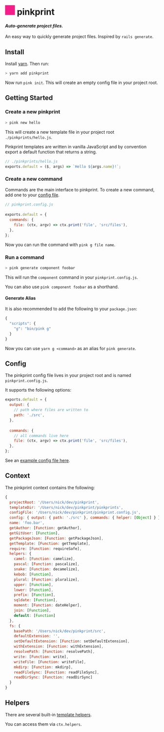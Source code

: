 # ![pink](/pink.png) pinkprint

#### _Auto-generate project files._

An easy way to quickly generate project files. Inspired by `rails generate`.

## Install

Install [yarn][yarn-install]. Then run:

```bash
> yarn add pinkprint
```

Now run `pink init`. This will create an empty config file in your project root.

## Getting Started

### Create a new pinkprint

```bash
> pink new hello
```

This will create a new template file in your project root `./pinkprints/hello.js`.

Pinkprint templates are written in vanilla JavaScript and by convention export a
default function that returns a string.

```javascript
// ./pinkprints/hello.js
exports.default = ($, args) => `Hello ${args.name}!`;
```

### Create a new command

Commands are the main interface to pinkprint. To create a new command, add one
to your [config file](#config).

```javascript
// pinkprint.config.js

exports.default = {
  commands: {
    file: (ctx, argv) => ctx.print('file', 'src/files'),
  },
};
```

Now you can run the command with `pink g file name`.

### Run a command

```bash
> pink generate component foobar
```

This will run the `component` command in your `pinkprint.config.js`.

You can also use `pink component foobar` as a shorthand.

#### Generate Alias

It is also recommended to add the following to your `package.json`:

```javascript
{
  "scripts": {
    "g": "bin/pink g"
  }
}
```

Now you can use `yarn g <command>` as an alias for `pink generate`.

## Config

The pinkprint config file lives in your project root and is named `pinkprint.config.js`.

It supports the following options:

```javascript
exports.default = {
  output: {
    // path where files are written to
    path: './src',
  },

  commands: {
    // all commands live here
    file: (ctx, argv) => ctx.print('file', 'src/files'),
  },
};
```

See an [example config file here](./pinkprint.config.js).

## Context

The pinkprint context contains the following:

```javascript
{
  projectRoot: '/Users/nick/dev/pinkprint',
  templateDir: '/Users/nick/dev/pinkprint/pinkprints',
  configFile: '/Users/nick/dev/pinkprint/pinkprint.config.js',
  config: { output: { path: './src' }, commands: { helper: [Object] } },
  name: 'foo.bar',
  getAuthor: [Function: getAuthor],
  getGitUser: [Function],
  getPackageJson: [Function: getPackageJson],
  getTemplate: [Function: getTemplate],
  require: [Function: requireSafe],
  helpers: {
    camel: [Function: camelize],
    pascal: [Function: pascalize],
    snake: [Function: decamelize],
    kebob: [Function],
    plural: [Function: pluralize],
    upper: [Function],
    lower: [Function],
    prefix: [Function],
    sqldate: [Function],
    moment: [Function: dateHelper],
    join: [Function],
    default: [Function]
  },
  fs: {
    basePath: '/Users/nick/dev/pinkprint/src',
    defaultExtension: '',
    setDefaultExtension: [Function: setDefaultExtension],
    withExtension: [Function: withExtension],
    resolvePath: [Function: resolvePath],
    write: [Function: write],
    writeFile: [Function: writeFile],
    mkdirp: [Function: mkdirp],
    readFileSync: [Function: readFileSync],
    readDirSync: [Function: readDirSync]
  }
}
```

## Helpers

There are several built-in [template helpers](./src/template-helpers.js).

You can access them via `ctx.helpers`.

[prettier]: https://github.com/prettier/prettier
[yarn-install]: https://yarnpkg.com/lang/en/docs/install/
[yargs]: https://github.com/yargs/yargs
